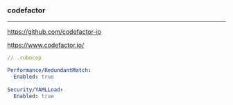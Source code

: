 ### codefactor
---
https://github.com/codefactor-io

https://www.codefactor.io/

```yml
// .rubocop

Performance/RedundantMatch:
  Enabled: true
  
Security/YAMLLoad:
  Enabled: true
```

```
```

```
```


